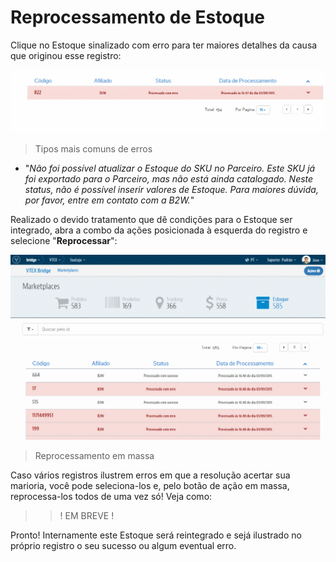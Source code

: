 # Reprocessamento de Estoque

Clique no Estoque sinalizado com erro para ter maiores detalhes da causa que originou esse registro:

![Análise erro](V_analiseerro_estoque.gif)

> Tipos mais comuns de erros

* "*Não foi possível atualizar o Estoque do SKU no Parceiro. Este SKU já foi exportado para o Parceiro, mas não está ainda catalogado. Neste status, não é possível inserir valores de Estoque. Para maiores dúvida, por favor, entre em contato com a B2W.*"

Realizado o devido tratamento que dê condições para o Estoque ser integrado, abra a combo da ações posicionada à esquerda do registro e selecione "**Reprocessar**":

![Reprocessando estoque](V_reprocessandoerro_estoque.gif)

> Reprocessamento em massa

Caso vários registros ilustrem erros em que a resolução acertar sua marioria, você pode seleciona-los e, pelo botão de ação em massa, reprocessa-los todos de uma vez só! Veja como:

>>! EM BREVE !

Pronto! Internamente este Estoque será reintegrado e sejá ilustrado no próprio registro o seu sucesso ou algum eventual erro.
